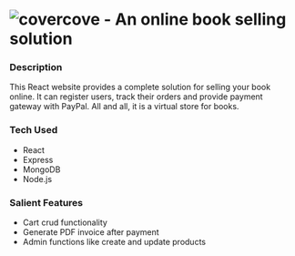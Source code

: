 # ![covercove](https://covercove.herokuapp.com/) - An online book selling solution

### Description

This React website provides a complete solution for selling your book online. It can register users, track their orders and provide payment gateway with PayPal. All and all, it is a virtual store for books.

### Tech Used

- React
- Express
- MongoDB
- Node.js

### Salient Features

- Cart crud functionality
- Generate PDF invoice after payment
- Admin functions like create and update products



